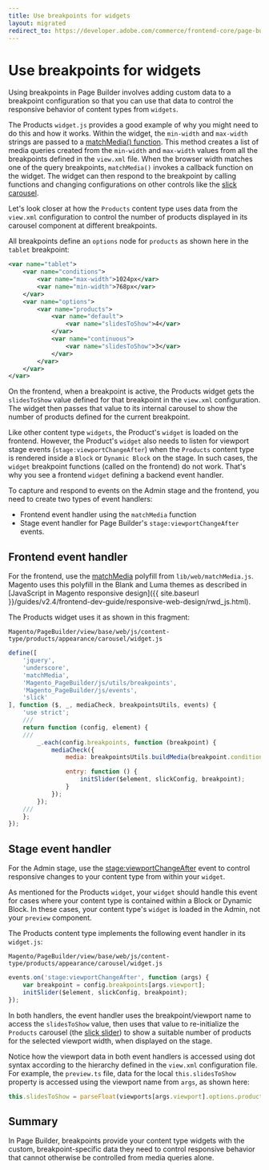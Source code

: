 ```yaml
---
title: Use breakpoints for widgets
layout: migrated
redirect_to: https://developer.adobe.com/commerce/frontend-core/page-builder/viewports/use-breakpoints
---
```


# Use breakpoints for widgets

Using breakpoints in Page Builder involves adding custom data to a breakpoint configuration so that you can use that data to control the responsive behavior of content types from `widgets`.

The Products `widget.js` provides a good example of why you might need to do this and how it works. Within the widget, the `min-width` and `max-width` strings are passed to a [matchMedia() function](https://www.w3schools.com/jsref/met_win_matchmedia.asp). This method creates a list of media queries created from the `min-width` and `max-width` values from all the breakpoints defined in the `view.xml` file. When the browser width matches one of the query breakpoints, `matchMedia()` invokes a callback function on the widget. The widget can then respond to the breakpoint by calling functions and changing configurations on other controls like the [slick carousel](https://kenwheeler.github.io/slick/).

Let's look closer at how the `Products` content type uses data from the `view.xml` configuration to control the number of products displayed in its carousel component at different breakpoints.

All breakpoints define an `options` node for `products` as shown here in the `tablet` breakpoint:

```xml
<var name="tablet">
    <var name="conditions">
        <var name="max-width">1024px</var>
        <var name="min-width">768px</var>
    </var>
    <var name="options">
        <var name="products">
            <var name="default">
                <var name="slidesToShow">4</var>
            </var>
            <var name="continuous">
                <var name="slidesToShow">3</var>
            </var>
        </var>
    </var>
</var>
```

On the frontend, when a breakpoint is active, the Products widget gets the `slidesToShow` value defined for that breakpoint in the `view.xml` configuration. The widget then passes that value to its internal carousel to show the number of products defined for the current breakpoint.

Like other content type `widgets`, the Product's `widget` is loaded on the frontend. However, the Product's `widget` also needs to listen for viewport stage events (`stage:viewportChangeAfter`) when the `Products` content type is rendered inside a `Block` or `Dynamic Block` on the stage. In such cases, the `widget` breakpoint functions (called on the frontend) do not work. That's why you see a frontend `widget` defining a backend event handler.

To capture and respond to events on the Admin stage and the frontend, you need to create two types of event handlers:

-  Frontend event handler using the `matchMedia` function
-  Stage event handler for Page Builder's `stage:viewportChangeAfter` events.

## Frontend event handler

For the frontend, use the [matchMedia](https://github.com/paulirish/matchMedia.js/) polyfill from `lib/web/matchMedia.js`. Magento uses this polyfill in the Blank and Luma themes as described in [JavaScript in Magento responsive design]({{ site.baseurl }}/guides/v2.4/frontend-dev-guide/responsive-web-design/rwd_js.html).

The Products widget uses it as shown in this fragment:

```terminal
Magento/PageBuilder/view/base/web/js/content-type/products/appearance/carousel/widget.js
```

```javascript
define([
    'jquery',
    'underscore',
    'matchMedia',
    'Magento_PageBuilder/js/utils/breakpoints',
    'Magento_PageBuilder/js/events',
    'slick'
], function ($, _, mediaCheck, breakpointsUtils, events) {
    'use strict';
    ///
    return function (config, element) {
    ///
        _.each(config.breakpoints, function (breakpoint) {
            mediaCheck({
                media: breakpointsUtils.buildMedia(breakpoint.conditions),

                entry: function () {
                    initSlider($element, slickConfig, breakpoint);
                }
            });
        });
    ///
    };
});
```

## Stage event handler

For the Admin stage, use the [stage:viewportChangeAfter](../architecture/events.md#stageviewportchangeafter) event to control responsive changes to your content type from within your `widget`.

As mentioned for the Products `widget`, your `widget` should handle this event for cases where your content type is contained within a Block or Dynamic Block. In these cases, your content type's `widget` is loaded in the Admin, not your `preview` component.

The Products content type implements the following event handler in its `widget.js`:

```terminal
Magento/PageBuilder/view/base/web/js/content-type/products/appearance/carousel/widget.js
```

```typescript
events.on('stage:viewportChangeAfter', function (args) {
    var breakpoint = config.breakpoints[args.viewport];
    initSlider($element, slickConfig, breakpoint);
});
```

In both handlers, the event handler uses the breakpoint/viewport name to access the `slidesToShow` value, then uses that value to re-initialize the `Products` carousel (the [slick slider](https://kenwheeler.github.io/slick/)) to show a suitable number of products for the selected viewport width, when displayed on the stage.

Notice how the viewport data in both event handlers is accessed using dot syntax according to the hierarchy defined in the `view.xml` configuration file. For example, the `preview.ts` file, data for the local `this.slidesToShow` property is accessed using the viewport name from `args`, as shown here:

```javascript
this.slidesToShow = parseFloat(viewports[args.viewport].options.products.default.slidesToShow);
```

## Summary

In Page Builder, breakpoints provide your content type widgets with the custom, breakpoint-specific data they need to control responsive behavior that cannot otherwise be controlled from media queries alone.
